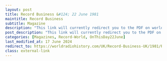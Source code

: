 ```yaml
---
layout: post
title: Record Business &#124; 22 June 1981
maintitle: Record Business
subtitle: Magazine
description: "This link will currently redirect you to the PDF on worldradiohistory.com Once your viewing page 7 of the PDF look for the section entitled &quot;Bubbling Under&quot; - position: 123"
post_description: "This link will currently redirect you to the PDF on worldradiohistory.com Once your viewing page 7 of the PDF look for the section entitled &quot;Bubbling Under&quot; - position: 123"
categories: [Magazines, Record-World, OnThisDay22June]
last_modified_at: 17 June 2024
redirect_to: https://worldradiohistory.com/UK/Record-Business-UK/1981/Record-Business-1981-06-22-S-OCR.pdf#page=7
class: external-link
---
```


